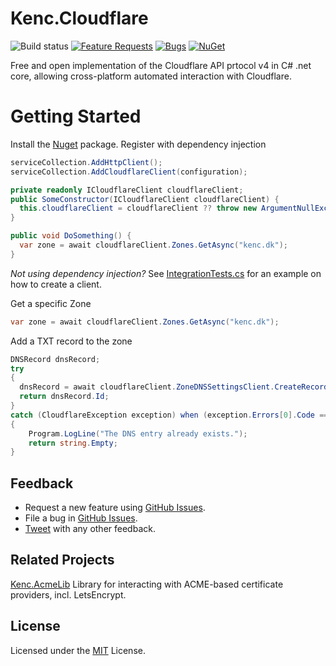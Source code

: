 # Kenc.Cloudflare
![Build status](https://kenc.visualstudio.com/Cloudflare/_apis/build/status/Cloudflare%20CI-CD)
[![Feature Requests](https://img.shields.io/github/issues/Kencdk/Kenc.Cloudflare/feature-request.svg)](https://github.com/Kencdk/Kenc.Cloudflare/issues?q=is%3Aopen+is%3Aissue+label%3Afeature-request+sort%3Areactions-%2B1-desc)
[![Bugs](https://img.shields.io/github/issues/Kencdk/Kenc.Cloudflare/bug.svg)](https://github.com/Kencdk/Kenc.Cloudflare/issues?utf8=✓&q=is%3Aissue+is%3Aopen+label%3Abug)
[![NuGet](https://img.shields.io/nuget/v/Kenc.Cloudflare.svg)](NuGet)

Free and open implementation of the Cloudflare API prtocol v4 in C# .net core, allowing cross-platform automated interaction with Cloudflare.

# Getting Started #
Install the [Nuget] package.
Register with dependency injection

````C#
serviceCollection.AddHttpClient();
serviceCollection.AddCloudflareClient(configuration);
````

````C#
private readonly ICloudflareClient cloudflareClient;
public SomeConstructor(ICloudflareClient cloudflareClient) {
  this.cloudflareClient = cloudflareClient ?? throw new ArgumentNullException(nameof(cloudflareClient));
}

public void DoSomething() {
  var zone = await cloudflareClient.Zones.GetAsync("kenc.dk");
}
````

_Not using dependency injection?_ See [IntegrationTests.cs](src\Libraries\Kenc.Cloudflare.Core.IntegrationTests\IntegrationTests.cs) for an example on how to create a client.

Get a specific Zone
````C#
var zone = await cloudflareClient.Zones.GetAsync("kenc.dk");
````
Add a TXT record to the zone
````C#
DNSRecord dnsRecord;
try
{
  dnsRecord = await cloudflareClient.ZoneDNSSettingsClient.CreateRecordAsync(zone.Id, "_dummyrecord", DNSRecordType.TXT, "TXT record entry value", 3600);
  return dnsRecord.Id;
}
catch (CloudflareException exception) when (exception.Errors[0].Code == "81057")
{
    Program.LogLine("The DNS entry already exists.");
    return string.Empty;
}
````

## Feedback

* Request a new feature using [GitHub Issues][].
* File a bug in [GitHub Issues][].
* [Tweet](https://twitter.com/kenmandk) with any other feedback.

## Related Projects

[Kenc.AcmeLib](https://github.com/kencdk/kenc.acmelib) Library for interacting with ACME-based certificate providers, incl. LetsEncrypt.

## License

Licensed under the [MIT](LICENSE) License.

[GitHub Issues]: https://github.com/Kencdk/Kenc.Cloudflare/issues
[NuGet]: https://www.nuget.org/packages/Kenc.Cloudflare/ "Kenc.ACMELib NuGet package"